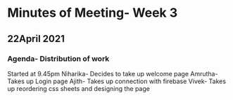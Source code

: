 # Minutes of Meeting- Week 3

## 22April 2021
 ### Agenda- Distribution of work
 Started at 9.45pm
 Niharika- Decides to take up welcome page
 Amrutha- Takes up Login page
 Ajith- Takes up connection with firebase
 Vivek- Takes up reordering css sheets and designing the page
